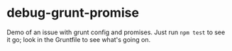debug-grunt-promise
===================

Demo of an issue with grunt config and promises. Just run `npm test` to see it go; look in the Gruntfile to see what's going on.
